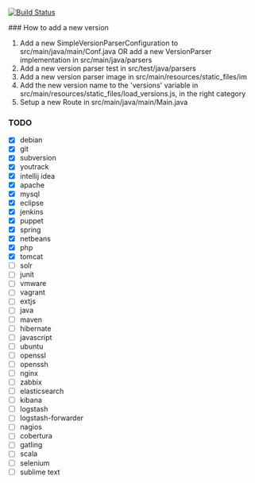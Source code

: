 [![Build Status](https://api.travis-ci.org/sniksnp/versions-watch.svg?branch=master)](https://travis-ci.org/sniksnp/versions-watch)

### How to add a new version
1. Add a new SimpleVersionParserConfiguration to src/main/java/main/Conf.java OR add a new VersionParser
implementation in src/main/java/parsers
2. Add a new version parser test in src/test/java/parsers
3. Add a new version parser image in src/main/resources/static_files/im
4. Add the new version name to the 'versions' variable in src/main/resources/static_files/load_versions.js, in the 
right category
5. Setup a new Route in src/main/java/main/Main.java

### TODO
- [x] debian
- [x] git
- [x] subversion
- [x] youtrack
- [x] intellij idea
- [x] apache
- [x] mysql
- [x] eclipse
- [x] jenkins
- [x] puppet
- [x] spring
- [x] netbeans
- [x] php
- [x] tomcat
- [ ] solr
- [ ] junit
- [ ] vmware
- [ ] vagrant
- [ ] extjs
- [ ] java
- [ ] maven
- [ ] hibernate
- [ ] javascript
- [ ] ubuntu
- [ ] openssl
- [ ] openssh
- [ ] nginx
- [ ] zabbix
- [ ] elasticsearch
- [ ] kibana
- [ ] logstash
- [ ] logstash-forwarder
- [ ] nagios
- [ ] cobertura
- [ ] gatling
- [ ] scala
- [ ] selenium
- [ ] sublime text
